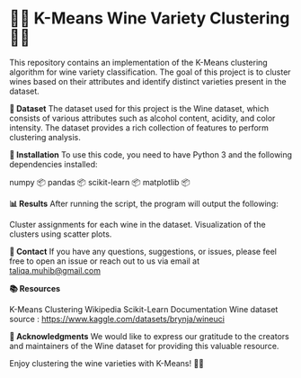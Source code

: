 # 🍷🍇 K-Means Wine Variety Clustering 🍇🍷

This repository contains an implementation of the K-Means clustering algorithm for wine variety classification. The goal of this project is to cluster wines based on their attributes and identify distinct varieties present in the dataset.

**📁 Dataset**
The dataset used for this project is the Wine dataset, which consists of various attributes such as alcohol content, acidity, and color intensity. The dataset provides a rich collection of features to perform clustering analysis.

**🔧 Installation**
To use this code, you need to have Python 3 and the following dependencies installed:

numpy 📦
pandas 📦
scikit-learn 📦
matplotlib 📦

**📊 Results**
After running the script, the program will output the following:

Cluster assignments for each wine in the dataset.
Visualization of the clusters using scatter plots.

**📧 Contact**
If you have any questions, suggestions, or issues, please feel free to open an issue or reach out to us via email at taliqa.muhib@gmail.com

**📚 Resources**

K-Means Clustering Wikipedia
Scikit-Learn Documentation
Wine dataset source : https://www.kaggle.com/datasets/brynja/wineuci

**🙏 Acknowledgments**
We would like to express our gratitude to the creators and maintainers of the Wine dataset for providing this valuable resource.

Enjoy clustering the wine varieties with K-Means! 🍷🍇
